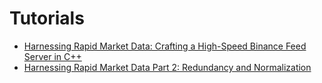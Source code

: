 # Tutorials

* [Harnessing Rapid Market Data: Crafting a High-Speed Binance Feed Server in C++](market-data01-feedhandler.md)
* [Harnessing Rapid Market Data Part 2: Redundancy and Normalization](market-data02-consolidated.md)